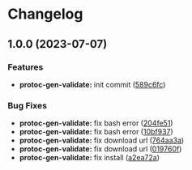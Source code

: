 # Changelog

## 1.0.0 (2023-07-07)


### Features

* **protoc-gen-validate:** init commit ([589c6fc](https://github.com/adongguo/asdf-protoc-gen-validate/commit/589c6fc5af0cf9c8a846332b22a359b41e509df2))


### Bug Fixes

* **protoc-gen-validate:** fix bash error ([204fe51](https://github.com/adongguo/asdf-protoc-gen-validate/commit/204fe512190b1318327586fbbfd998b11fce1ba7))
* **protoc-gen-validate:** fix bash error ([10bf937](https://github.com/adongguo/asdf-protoc-gen-validate/commit/10bf9375c40ede5aaff066d542d314edd738eb5c))
* **protoc-gen-validate:** fix download url ([764aa3a](https://github.com/adongguo/asdf-protoc-gen-validate/commit/764aa3a9ef753a2fb4c4cbcdcb6294108953fbd0))
* **protoc-gen-validate:** fix download url ([019760f](https://github.com/adongguo/asdf-protoc-gen-validate/commit/019760f9efe78e99297ac9732382f8f203766bd8))
* **protoc-gen-validate:** fix install ([a2ea72a](https://github.com/adongguo/asdf-protoc-gen-validate/commit/a2ea72a5a6e268604403a720bd61c9e0896fda00))
